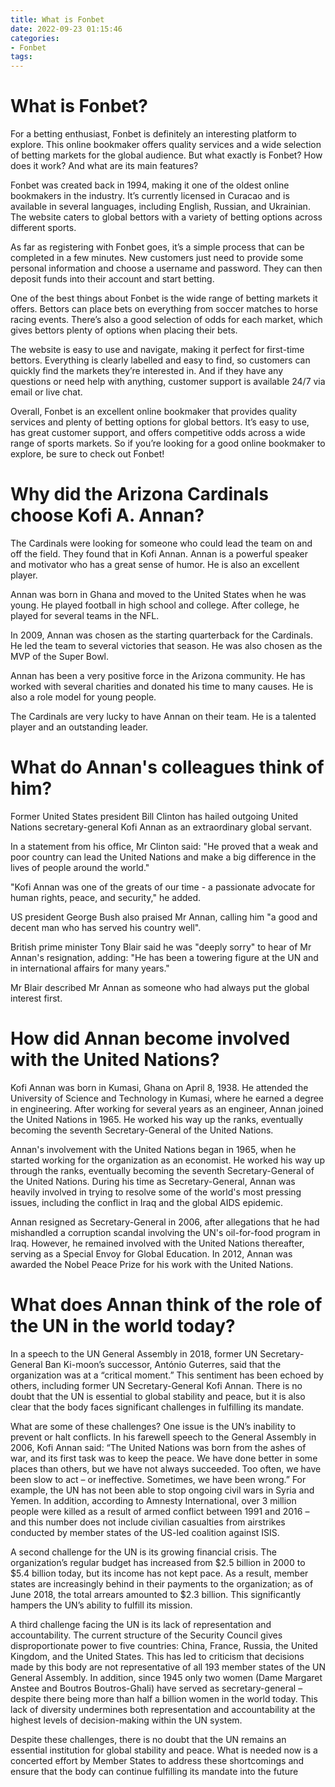 ```yaml
---
title: What is Fonbet
date: 2022-09-23 01:15:46
categories:
- Fonbet
tags:
---
```



#  What is Fonbet?

For a betting enthusiast, Fonbet is definitely an interesting platform to explore. This online bookmaker offers quality services and a wide selection of betting markets for the global audience. But what exactly is Fonbet? How does it work? And what are its main features?

Fonbet was created back in 1994, making it one of the oldest online bookmakers in the industry. It’s currently licensed in Curacao and is available in several languages, including English, Russian, and Ukrainian. The website caters to global bettors with a variety of betting options across different sports.

As far as registering with Fonbet goes, it’s a simple process that can be completed in a few minutes. New customers just need to provide some personal information and choose a username and password. They can then deposit funds into their account and start betting.

One of the best things about Fonbet is the wide range of betting markets it offers. Bettors can place bets on everything from soccer matches to horse racing events. There’s also a good selection of odds for each market, which gives bettors plenty of options when placing their bets.

The website is easy to use and navigate, making it perfect for first-time bettors. Everything is clearly labelled and easy to find, so customers can quickly find the markets they’re interested in. And if they have any questions or need help with anything, customer support is available 24/7 via email or live chat.

Overall, Fonbet is an excellent online bookmaker that provides quality services and plenty of betting options for global bettors. It’s easy to use, has great customer support, and offers competitive odds across a wide range of sports markets. So if you’re looking for a good online bookmaker to explore, be sure to check out Fonbet!

#  Why did the Arizona Cardinals choose Kofi A. Annan?

The Cardinals were looking for someone who could lead the team on and off the field. They found that in Kofi Annan. Annan is a powerful speaker and motivator who has a great sense of humor. He is also an excellent player.

Annan was born in Ghana and moved to the United States when he was young. He played football in high school and college. After college, he played for several teams in the NFL.

In 2009, Annan was chosen as the starting quarterback for the Cardinals. He led the team to several victories that season. He was also chosen as the MVP of the Super Bowl.

Annan has been a very positive force in the Arizona community. He has worked with several charities and donated his time to many causes. He is also a role model for young people.

The Cardinals are very lucky to have Annan on their team. He is a talented player and an outstanding leader.

#  What do Annan's colleagues think of him?

Former United States president Bill Clinton has hailed outgoing United Nations secretary-general Kofi Annan as an extraordinary global servant.

In a statement from his office, Mr Clinton said: "He proved that a weak and poor country can lead the United Nations and make a big difference in the lives of people around the world."

"Kofi Annan was one of the greats of our time - a passionate advocate for human rights, peace, and security," he added.

US president George Bush also praised Mr Annan, calling him "a good and decent man who has served his country well".

British prime minister Tony Blair said he was "deeply sorry" to hear of Mr Annan's resignation, adding: "He has been a towering figure at the UN and in international affairs for many years."

Mr Blair described Mr Annan as someone who had always put the global interest first.

#  How did Annan become involved with the United Nations?

Kofi Annan was born in Kumasi, Ghana on April 8, 1938. He attended the University of Science and Technology in Kumasi, where he earned a degree in engineering. After working for several years as an engineer, Annan joined the United Nations in 1965. He worked his way up the ranks, eventually becoming the seventh Secretary-General of the United Nations.

Annan's involvement with the United Nations began in 1965, when he started working for the organization as an economist. He worked his way up through the ranks, eventually becoming the seventh Secretary-General of the United Nations. During his time as Secretary-General, Annan was heavily involved in trying to resolve some of the world's most pressing issues, including the conflict in Iraq and the global AIDS epidemic.

Annan resigned as Secretary-General in 2006, after allegations that he had mishandled a corruption scandal involving the UN's oil-for-food program in Iraq. However, he remained involved with the United Nations thereafter, serving as a Special Envoy for Global Education. In 2012, Annan was awarded the Nobel Peace Prize for his work with the United Nations.

#  What does Annan think of the role of the UN in the world today?

In a speech to the UN General Assembly in 2018, former UN Secretary-General Ban Ki-moon’s successor, António Guterres, said that the organization was at a “critical moment.” This sentiment has been echoed by others, including former UN Secretary-General Kofi Annan. There is no doubt that the UN is essential to global stability and peace, but it is also clear that the body faces significant challenges in fulfilling its mandate.



What are some of these challenges? One issue is the UN’s inability to prevent or halt conflicts. In his farewell speech to the General Assembly in 2006, Kofi Annan said: “The United Nations was born from the ashes of war, and its first task was to keep the peace. We have done better in some places than others, but we have not always succeeded. Too often, we have been slow to act – or ineffective. Sometimes, we have been wrong.” For example, the UN has not been able to stop ongoing civil wars in Syria and Yemen. In addition, according to Amnesty International, over 3 million people were killed as a result of armed conflict between 1991 and 2016 – and this number does not include civilian casualties from airstrikes conducted by member states of the US-led coalition against ISIS.



A second challenge for the UN is its growing financial crisis. The organization’s regular budget has increased from $2.5 billion in 2000 to $5.4 billion today, but its income has not kept pace. As a result, member states are increasingly behind in their payments to the organization; as of June 2018, the total arrears amounted to $2.3 billion. This significantly hampers the UN’s ability to fulfill its mission.



A third challenge facing the UN is its lack of representation and accountability. The current structure of the Security Council gives disproportionate power to five countries: China, France, Russia, the United Kingdom, and the United States. This has led to criticism that decisions made by this body are not representative of all 193 member states of the UN General Assembly. In addition, since 1945 only two women (Dame Margaret Anstee and Boutros Boutros-Ghali) have served as secretary-general – despite there being more than half a billion women in the world today. This lack of diversity undermines both representation and accountability at the highest levels of decision-making within the UN system.



Despite these challenges, there is no doubt that the UN remains an essential institution for global stability and peace. What is needed now is a concerted effort by Member States to address these shortcomings and ensure that the body can continue fulfilling its mandate into the future